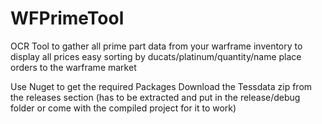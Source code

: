 # WFPrimeTool
OCR Tool to gather all prime part data from your warframe inventory to display all prices easy sorting by ducats/platinum/quantity/name place orders to the warframe market


Use Nuget to get the required Packages
Download the Tessdata zip from the releases section (has to be extracted and put in the release/debug folder or come with the compiled project for it to work)

